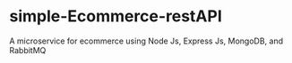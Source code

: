 # simple-Ecommerce-restAPI

A microservice for ecommerce using Node Js, Express Js, MongoDB, and RabbitMQ
